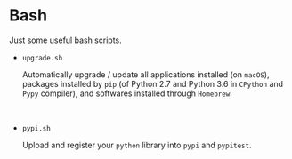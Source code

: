 # Bash

Just some useful bash scripts.



* `upgrade.sh`

  Automatically upgrade / update all applications installed (on `macOS`), packages installed by `pip` (of Python 2.7 and Python 3.6 in `CPython` and `Pypy` compiler), and softwares installed through `Homebrew`.

  ​

* `pypi.sh`

  Upload and register your `python` library into `pypi` and `pypitest`.